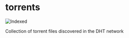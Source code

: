 torrents 
========
![Indexed](https://img.shields.io/badge/indexed-182586-blue)

Collection of torrent files discovered in the DHT network
